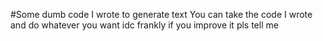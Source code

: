 #Some dumb code I wrote to generate text
You can take the code I wrote and do whatever you want idc
frankly if you improve it pls tell me
